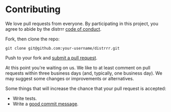 # Contributing

We love pull requests from everyone. By participating in this project, you
agree to abide by the distrrr [code of conduct].

[code of conduct]: https://github.com/UBC-MDS/distrrr/blob/master/CONTRIBUTING.md

Fork, then clone the repo:

    git clone git@github.com:your-username/distrrr.git

Push to your fork and [submit a pull request][pr].

[pr]: https://github.com/UBC-MDS/distrrr/compare/

At this point you're waiting on us. We like to at least comment on pull requests
within three business days (and, typically, one business day). We may suggest
some changes or improvements or alternatives.

Some things that will increase the chance that your pull request is accepted:

* Write tests.
* Write a [good commit message][commit].

[commit]: http://tbaggery.com/2008/04/19/a-note-about-git-commit-messages.html
